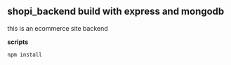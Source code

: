 ## shopi_backend build with express and mongodb

this is an ecommerce site backend

**scripts**

```
npm install
```
